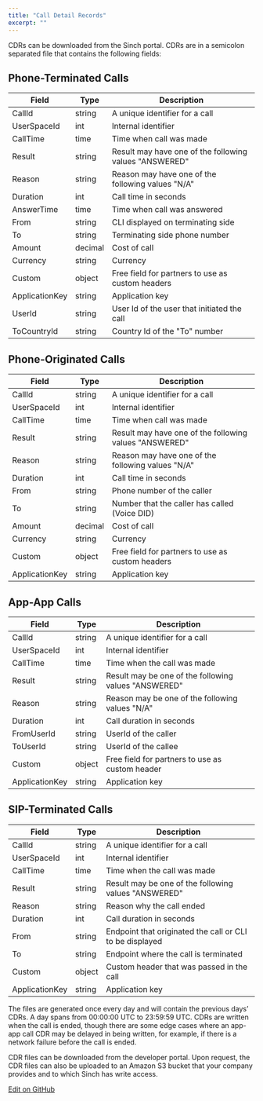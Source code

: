 ```yaml
---
title: "Call Detail Records"
excerpt: ""
---
```

CDRs can be downloaded from the Sinch portal. CDRs are in a semicolon separated file that contains the following fields:

## Phone-Terminated Calls

| Field          | Type    | Description                                                                                                                                                                   |
| -------------- | ------- | ----------------------------------------------------------------------------------------------------------------------------------------------------------------------------- |
| CallId         | string  | A unique identifier for a call                                                                                                                                                |
| UserSpaceId    | int     | Internal identifier                                                                                                                                                           |
| CallTime       | time    | Time when call was made                                                                                                                                                       |
| Result         | string  | Result may have one of the following values "ANSWERED" | "BUSY" | "NOANSWER" | "FAILED"                                                                                       |
| Reason         | string  | Reason may have one of the following values "N/A" | "TIMEOUT" | "CALLERHANGUP" | "CALLEEHANGUP" | "BLOCKED" | "MANAGERHANGUP" | "NOCREDITPARTNER" | "GENERALERROR" | "CANCEL" |
| Duration       | int     | Call time in seconds                                                                                                                                                          |
| AnswerTime     | time    | Time when call was answered                                                                                                                                                   |
| From           | string  | CLI displayed on terminating side                                                                                                                                             |
| To             | string  | Terminating side phone number                                                                                                                                                 |
| Amount         | decimal | Cost of call                                                                                                                                                                  |
| Currency       | string  | Currency                                                                                                                                                                      |
| Custom         | object  | Free field for partners to use as custom headers                                                                                                                              |
| ApplicationKey | string  | Application key                                                                                                                                                               |
| UserId         | string  | User Id of the user that initiated the call                                                                                                                                   |
| ToCountryId    | string  | Country Id of the "To" number                                                                                                                                                 |

## Phone-Originated Calls

| Field          | Type    | Description                                                                                                                         |
| -------------- | ------- | ----------------------------------------------------------------------------------------------------------------------------------- |
| CallId         | string  | A unique identifier for a call                                                                                                      |
| UserSpaceId    | int     | Internal identifier                                                                                                                 |
| CallTime       | time    | Time when call was made                                                                                                             |
| Result         | string  | Result may have one of the following values "ANSWERED" | "NOANSWER" | "FAILED"                                                      |
| Reason         | string  | Reason may have one of the following values "N/A" | "CANCEL" | "CALLERHANGUP" | "CALLEEHANGUP" | "NOCREDITPARTNER" | "GENERALERROR" |
| Duration       | int     | Call time in seconds                                                                                                                |
| From           | string  | Phone number of the caller                                                                                                          |
| To             | string  | Number that the caller has called (Voice DID)                                                                                       |
| Amount         | decimal | Cost of call                                                                                                                        |
| Currency       | string  | Currency                                                                                                                            |
| Custom         | object  | Free field for partners to use as custom headers                                                                                    |
| ApplicationKey | string  | Application key                                                                                                                     |

## App-App Calls

| Field          | Type   | Description                                                                           |
| -------------- | ------ | ------------------------------------------------------------------------------------- |
| CallId         | string | A unique identifier for a call                                                        |
| UserSpaceId    | int    | Internal identifier                                                                   |
| CallTime       | time   | Time when the call was made                                                           |
| Result         | string | Result may be one of the following values "ANSWERED" | "BUSY" | "NOANSWER" | "FAILED" |
| Reason         | string | Reason may be one of the following values "N/A" | "TIMEOUT" | "HANGUP" | "CANCEL"     |
| Duration       | int    | Call duration in seconds                                                              |
| FromUserId     | string | UserId of the caller                                                                  |
| ToUserId       | string | UserId of the callee                                                                  |
| Custom         | object | Free field for partners to use as custom header                                       |
| ApplicationKey | string | Application key                                                                       |

## SIP-Terminated Calls

| Field          | Type   | Description                                                                           |
| -------------- | ------ | ------------------------------------------------------------------------------------- |
| CallId         | string | A unique identifier for a call                                                        |
| UserSpaceId    | int    | Internal identifier                                                                   |
| CallTime       | time   | Time when the call was made                                                           |
| Result         | string | Result may be one of the following values "ANSWERED" | "BUSY" | "NOANSWER" | "FAILED" |
| Reason         | string | Reason why the call ended                                                             |
| Duration       | int    | Call duration in seconds                                                              |
| From           | string | Endpoint that originated the call or CLI to be displayed                              |
| To             | string | Endpoint where the call is terminated                                                 |
| Custom         | object | Custom header that was passed in the call                                             |
| ApplicationKey | string | Application key                                                                       |

The files are generated once every day and will contain the previous days’ CDRs. A day spans from 00:00:00 UTC to 23:59:59 UTC. CDRs are written when the call is ended, though there are some edge cases where an app-app call CDR may be delayed in being written, for example, if there is a network failure before the call is ended.

CDR files can be downloaded from the developer portal. Upon request, the CDR files can also be uploaded to an Amazon S3 bucket that your company provides and to which Sinch has write access.

<a class="edit-on-github" target="_blank" href="https://github.com/sinch/docs/blob/master/docs/voice/voice-rest-api/voice-rest-api-call-detail-records.md">Edit on GitHub</a>